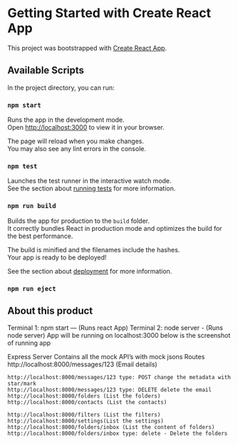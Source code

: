 # Getting Started with Create React App

This project was bootstrapped with [Create React App](https://github.com/facebook/create-react-app).

## Available Scripts

In the project directory, you can run:

### `npm start`

Runs the app in the development mode.\
Open [http://localhost:3000](http://localhost:3000) to view it in your browser.

The page will reload when you make changes.\
You may also see any lint errors in the console.

### `npm test`

Launches the test runner in the interactive watch mode.\
See the section about [running tests](https://facebook.github.io/create-react-app/docs/running-tests) for more information.

### `npm run build`

Builds the app for production to the `build` folder.\
It correctly bundles React in production mode and optimizes the build for the best performance.

The build is minified and the filenames include the hashes.\
Your app is ready to be deployed!

See the section about [deployment](https://facebook.github.io/create-react-app/docs/deployment) for more information.

### `npm run eject`

## About this product

Terminal 1: npm start — (Runs react App)
Terminal 2: node server - (Runs node server)
App will be running on localhost:3000 below is the screenshot of running app

Express Server Contains all the mock API’s with mock jsons
Routes
http://localhost:8000/messages/123 (Email details)

    http://localhost:8000/messages/123 type: POST change the metadata with star/mark
    http://localhost:8000/messages/123 type: DELETE delete the email http://localhost:8000/folders (List the folders)
    http://localhost:8000/contacts (List the contacts)

    http://localhost:8000/filters (List the filters)
    http://localhost:8000/settings(List the settings)
    http://localhost:8000/folders/inbox (List the content of folders) http://localhost:8000/folders/inbox type: delete - Delete the folders
